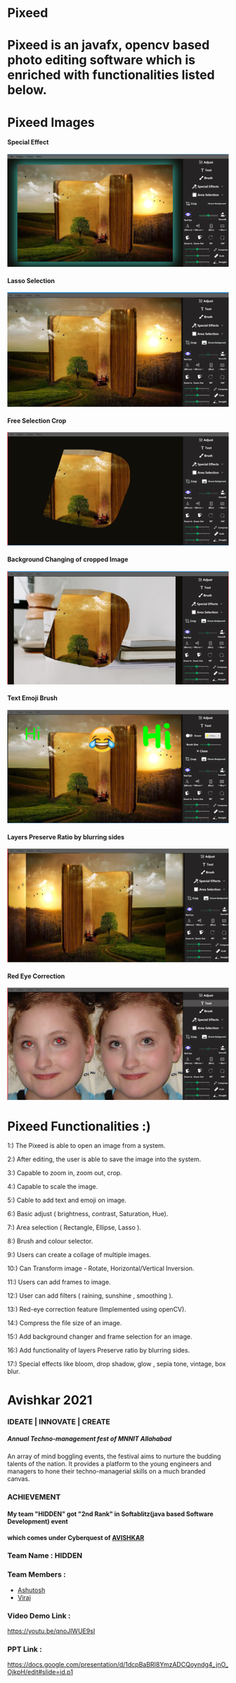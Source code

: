 # Pixeed 

# Pixeed is an javafx, opencv based photo editing software which is enriched with functionalities listed below.

# Pixeed Images
#### Special Effect 
![alt text](https://github.com/Chitra-Maker/Pixeed/blob/main/Screenshot%20(26).png?raw=true)
#### Lasso Selection
![alt text](https://github.com/Chitra-Maker/Pixeed/blob/main/Screenshot%20(34).png?raw=true)
#### Free Selection Crop
![alt text](https://github.com/Chitra-Maker/Pixeed/blob/main/Screenshot%20(35).png?raw=true)
#### Background Changing of cropped Image
![alt text](https://github.com/Chitra-Maker/Pixeed/blob/main/Screenshot%20(36).png?raw=true)
#### Text Emoji Brush
![alt text](https://github.com/Chitra-Maker/Pixeed/blob/main/Screenshot%20(37).png?raw=true)
#### Layers Preserve Ratio by blurring sides
![alt text](https://github.com/Chitra-Maker/Pixeed/blob/main/Screenshot%20(38).png?raw=true)
#### Red Eye Correction
![alt text](https://github.com/Chitra-Maker/Pixeed/blob/main/Screenshot%20(39).png?raw=true)

# Pixeed Functionalities :)

1:) The Pixeed is able to open an image from a system.

2:)  After editing, the user is able to save the image into the system.

3:)  Capable to zoom in, zoom out, crop.

4:)  Capable to scale the image.

5:)  Cable to add text and emoji on image.

6:)  Basic adjust ( brightness, contrast, Saturation, Hue).

7:)  Area selection ( Rectangle, Ellipse, Lasso ).

8:)  Brush and colour selector.

9:)  Users can create a collage of multiple images.

10:) Can Transform image - Rotate, Horizontal/Vertical Inversion.

11:) Users can add frames to image.

12:) User can add filters ( raining, sunshine , smoothing ).

13:) Red-eye correction feature (Implemented using openCV).

14:) Compress the file size of an image.

15:) Add background changer and frame selection for an image.

16:) Add functionality of layers Preserve ratio by blurring sides.

17:) Special effects like bloom, drop shadow, glow , sepia tone, vintage, box blur.

# Avishkar 2021 
### IDEATE | INNOVATE | CREATE
##### Annual Techno-management fest of MNNIT Allahabad
An array of mind boggling events, 
the festival aims to nurture the budding talents of the nation. 
It provides a platform to the young engineers and managers 
to hone their techno-managerial skills on a much branded canvas. 

### ACHIEVEMENT
#### My team "HIDDEN" got "2nd Rank" in Softablitz(java based Software Development) event
#### which comes under Cyberquest of [AVISHKAR](https://avishkar.mnnit.ac.in/)


### Team Name : HIDDEN 
### Team Members :
- [Ashutosh](https://github.com/ATOMICASHU)
- [Viraj ](https://github.com/viraj-bot)


### Video Demo Link :
https://youtu.be/qnoJlWUE9sI
### PPT Link :
https://docs.google.com/presentation/d/1dcpBaBRI8YmzADCQoyndg4_jnO_OjkpH/edit#slide=id.p1




